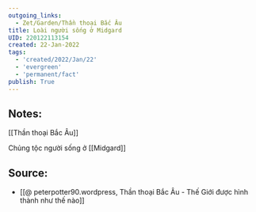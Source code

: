 ```yaml
---
outgoing_links:
  - Zet/Garden/Thần thoại Bắc Âu
title: Loài người sống ở Midgard
UID: 220122113154
created: 22-Jan-2022
tags:
  - 'created/2022/Jan/22'
  - 'evergreen'
  - 'permanent/fact'
publish: True
---
```

## Notes:
[[Thần thoại Bắc Âu]]

Chủng tộc người sống ở [[Midgard]]

## Source:
- [[@ peterpotter90.wordpress, Thần thoại Bắc Âu - Thế Giới được hình thành như thế nào]]


